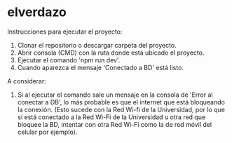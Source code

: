 # elverdazo

Instrucciones para ejecutar el proyecto:
1. Clonar el repositorio o descargar carpeta del proyecto.
2. Abrir consola (CMD) con la ruta donde está ubicado el proyecto.
3. Ejecutar el comando 'npm run dev'.
4. Cuando aparezca el mensaje 'Conectado a BD' está listo.

A considerar:
1. Si al ejecutar el comando sale un mensaje en la consola de 'Error al conectar a DB', lo más probable es que el internet que está bloqueando la conexión. (Esto sucede con la Red Wi-fi de la Universidad, por lo que si está conectado a la Red Wi-Fi de la Universidad u otra red que bloquee la BD, intentar con otra Red Wi-Fi como la de red móvil del celular por ejemplo).
